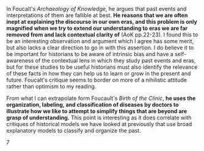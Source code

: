 In Foucalt's *Archaeology of Knowledge*, he argues that past events and interpretations of them are fallible at best. **He reasons that we are often inept at explaining the discourse in our own eras, and this problem is only magnified when we try to extend our understanding to eras we are far removed from and lack contextual clarity of** (AoK pp.22-23). I found this to be an interesting observation and argument which I agree has some merit, but also lacks a clear direction to go in with this assertion. I do believe it to be important for historians to be aware of intrinsic bias and have a self-awareness of the contextual lens in which they study past events and eras, but for these studies to be useful historians must also identify the relevance of these facts in how they can help us to learn or grow in the present and future. Foucalt's critique seems to border on more of a nihilistic attitude rather than optimism to my reading. 

From what I can extrapolate form Foucault's *Birth of the Clinic*, **he uses the organization, labeling, and classification of diseases by doctors to illustrate how we like to attempt to simplify things that are beyond are grasp of understanding.** This point is interesting as it does correlate with critiques of historical models we have looked at previously that use broad explanatory models to classify and organize the past. 

7
